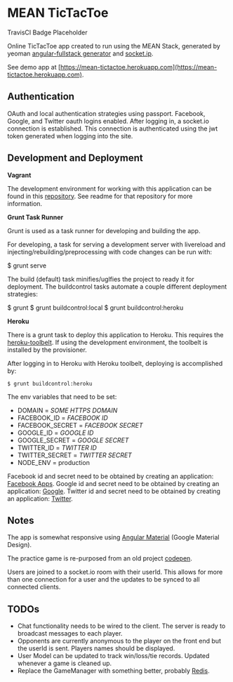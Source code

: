 # MEAN TicTacToe

TravisCI Badge Placeholder

Online TicTacToe app created to run using the MEAN Stack, generated by yeoman [angular-fullstack generator](https://github.com/DaftMonk/generator-angular-fullstack) and [socket.ip](http://socket.io/).

See demo app at [https://mean-tictactoe.herokuapp.com](https://mean-tictactoe.herokuapp.com).

## Authentication 

OAuth and local authentication strategies using passport. Facebook, Google, and Twitter oauth logins enabled. After logging in, a socket.io connection is established. This connection is authenticated using the jwt token generated when logging into the site.
  
## Development and Deployment

**Vagrant**

The development environment for working with this application can be found in this [repository](https://github.com/dting/meantictactoe-vagrant). See readme for that repository for more information. 

**Grunt Task Runner**

Grunt is used as a task runner for developing and building the app. 

For developing, a task for serving a development server with livereload and injecting/rebuilding/preprocessing with code changes can be run with:
 
  $ grunt serve

The build (default) task minifies/uglfies the project to ready it for deployment. The buildcontrol tasks automate a couple different deployment strategies:

  $ grunt
  $ grunt buildcontrol:local
  $ grunt buildcontrol:heroku

**Heroku**

There is a grunt task to deploy this application to Heroku. This requires the [heroku-toolbelt](https://toolbelt.heroku.com/). If using the development environment, the toolbelt is installed by the provisioner.

After logging in to Heroku with Heroku toolbelt, deploying is accomplished by:

    $ grunt buildcontrol:heroku
    
The env variables that need to be set:

- DOMAIN = *SOME HTTPS DOMAIN*
- FACEBOOK_ID = *FACEBOOK ID*
- FACEBOOK_SECRET = *FACEBOOK SECRET*
- GOOGLE_ID = *GOOGLE ID*
- GOOGLE_SECRET = *GOOGLE SECRET*
- TWITTER_ID = *TWITTER ID*
- TWITTER_SECRET = *TWITTER SECRET*
- NODE_ENV = production

Facebook id and secret need to be obtained by creating an application: [Facebook Apps](https://developers.facebook.com/apps). 
Google id and secret need to be obtained by creating an application: [Google](https://console.developers.google.com/project).
Twitter id and secret need to be obtained by creating an application: [Twitter](https://apps.twitter.com/).

## Notes

The app is somewhat responsive using [Angular Material](https://material.angularjs.org/latest/) (Google Material Design).

The practice game is re-purposed from an old project [codepen](http://codepen.io/dting/full/eNKdPP/).

Users are joined to a socket.io room with their userId. This allows for more than one connection for a user and the updates to be synced to all connected clients. 

## TODOs

- Chat functionality needs to be wired to the client. The server is ready to broadcast messages to each player.
- Opponents are currently anonymous to the player on the front end but the userId is sent. Players names should be displayed.
- User Model can be updated to track win/loss/tie records. Updated whenever a game is cleaned up.
- Replace the GameManager with something better, probably [Redis](http://redis.io/).
